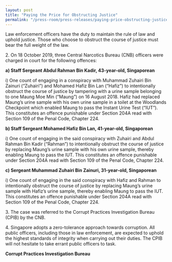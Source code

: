 ```yaml
---
layout: post
title: "Paying the Price for Obstructing Justice"
permalink: "/press-room/press-releases/paying-price-obstructing-justice"
---
```

Law enforcement officers have the duty to maintain the rule of law and uphold justice. Those who choose to obstruct the course of justice must bear the full weight of the law. 
 
2\.        On 18 October 2019, three Central Narcotics Bureau (CNB) officers were charged in court for the following offences:

**a) Staff Sergeant Abdul Rahman Bin Kadir, 43-year-old, Singaporean**

i) One count of engaging in a conspiracy with Muhammad Zuhairi Bin Zainuri (“Zuhairi”) and Mohamed Hafiz Bin Lan (“Hafiz”) to intentionally obstruct the course of justice by tampering with a urine sample belonging to one Maung Moe Min (“Maung”) on 16 August 2018. Hafiz had replaced Maung’s urine sample with his own urine sample in a toilet at the Woodlands Checkpoint which enabled Maung to pass the Instant Urine Test (“IUT”). This constitutes an offence punishable under Section 204A read with Section 109 of the Penal Code, Chapter 224.

**b) Staff Sergeant Mohamed Hafiz Bin Lan, 41-year-old, Singaporean**

i) One count of engaging in the said conspiracy with Zuhairi and Abdul Rahman Bin Kadir (“Rahman”) to intentionally obstruct the course of justice by replacing Maung’s urine sample with his own urine sample, thereby enabling Maung to pass the IUT. This constitutes an offence punishable under Section 204A read with Section 109 of the Penal Code, Chapter 224.

**c) Sergeant Muhammad Zuhairi Bin Zainuri, 31-year-old, Singaporean**

i) One count of engaging in the said conspiracy with Hafiz and Rahman to intentionally obstruct the course of justice by replacing Maung’s urine sample with Hafiz’s urine sample, thereby enabling Maung to pass the IUT. This constitutes an offence punishable under Section 204A read with Section 109 of the Penal Code, Chapter 224.
 

3\.        The case was referred to the Corrupt Practices Investigation Bureau (CPIB) by the CNB.
 

4\.         Singapore adopts a zero-tolerance approach towards corruption. All public officers, including those in law enforcement, are expected to uphold the highest standards of integrity when carrying out their duties. The CPIB will not hesitate to take errant public officers to task.

**Corrupt Practices Investigation Bureau**
